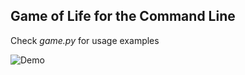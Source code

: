 ## Game of Life for the Command Line
Check *game.py* for usage examples

![Demo](https://media.giphy.com/media/TgUtCwQUwJnE6DctrN/giphy.gif)